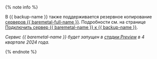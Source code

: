 {% note info %}

В {{ backup-name }} также поддерживается резервное копирование [серверов {{ baremetal-full-name }}](../../baremetal/concepts/servers.md). Подробности см. на странице [Подключить сервер {{ baremetal-name }} к {{ backup-name }}](../../backup/tutorials/backup-baremetal.md).

_Сервис {{ baremetal-name }} будет запущен в [стадии Preview](../../overview/concepts/launch-stages.md) в 4 квартале 2024 года._

{% endnote %}